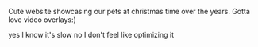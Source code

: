 Cute website showcasing our pets at christmas time over the years. Gotta love video overlays:)

yes I know it's slow no I don't feel like optimizing it 
